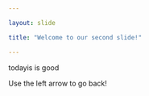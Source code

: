 ```yaml
---

layout: slide

title: "Welcome to our second slide!"

---
```


todayis is good

Use the left arrow to go back!
